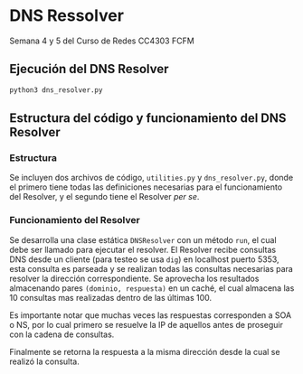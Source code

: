 # DNS Ressolver

Semana 4 y 5 del Curso de Redes CC4303 FCFM

## Ejecución del DNS Resolver

```bash
python3 dns_resolver.py
```

## Estructura del código y funcionamiento del DNS Resolver

### Estructura

Se incluyen dos archivos de código, `utilities.py` y `dns_resolver.py`, donde el primero tiene todas las definiciones necesarias para el funcionamiento del Resolver, y el segundo tiene el Resolver _per se_.

### Funcionamiento del Resolver

Se desarrolla una clase estática `DNSResolver` con un método `run`, el cual debe ser llamado para ejecutar el resolver. El Resolver recibe consultas DNS desde un cliente (para testeo se usa `dig`) en localhost puerto 5353, esta consulta es parseada y se realizan todas las consultas necesarias para resolver la dirección correspondiente. Se aprovecha los resultados almacenando pares `(dominio, respuesta)` en un caché, el cual almacena las 10 consultas mas realizadas dentro de las últimas 100.

Es importante notar que muchas veces las respuestas corresponden a SOA o NS, por lo cual primero se resuelve la IP de aquellos antes de proseguir con la cadena de consultas.

Finalmente se retorna la respuesta a la misma dirección desde la cual se realizó la consulta.
